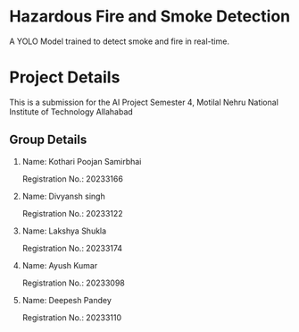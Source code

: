 # Hazardous Fire and Smoke Detection
A YOLO Model trained to detect smoke and fire in real-time.

# Project Details
This is a submission for the AI Project Semester 4, Motilal Nehru National Institute of Technology Allahabad
## Group Details
  1. Name: Kothari Poojan Samirbhai
     
     Registration No.: 20233166
  2. Name: Divyansh singh
     
     Registration No.: 20233122
  3. Name: Lakshya Shukla
     
     Registration No.: 20233174
  4. Name: Ayush Kumar
     
     Registration No.: 20233098
  5. Name: Deepesh Pandey
      
  	 Registration No.: 20233110
